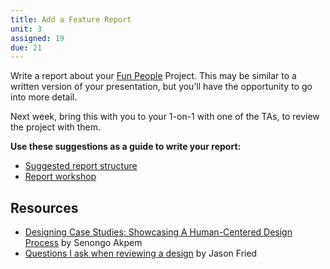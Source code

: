 ```yaml
---
title: Add a Feature Report
unit: 3
assigned: 19
due: 21
---
```



Write a report about your [Fun People](https://uxui0519.netlify.com/projects/smart-people/) Project. This may be similar to a written version of your presentation, but you’ll have the opportunity to go into more detail.

Next week, bring this with you to your 1-on-1 with one of the TAs, to review the project with them.

**Use these suggestions as a guide to write your report:**

* [Suggested report structure](https://docs.google.com/document/d/1QxkT1J8SvOVmIRhnR3CEM5Lugq-nOn4gZfbpUlJ2pZw/view)
* [Report workshop](https://drive.google.com/open?id=1scS1kBav9aFshEY5X5A1mhZx8ObipspX)

## Resources

* [Designing Case Studies: Showcasing A Human-Centered Design Process](https://www.smashingmagazine.com/2015/02/designing-case-studies-human-centered-design-process/) by Senongo Akpem
* [Questions I ask when reviewing a design](https://signalvnoise.com/posts/3024-questions-i-ask-when-reviewing-a-design) by Jason Fried

